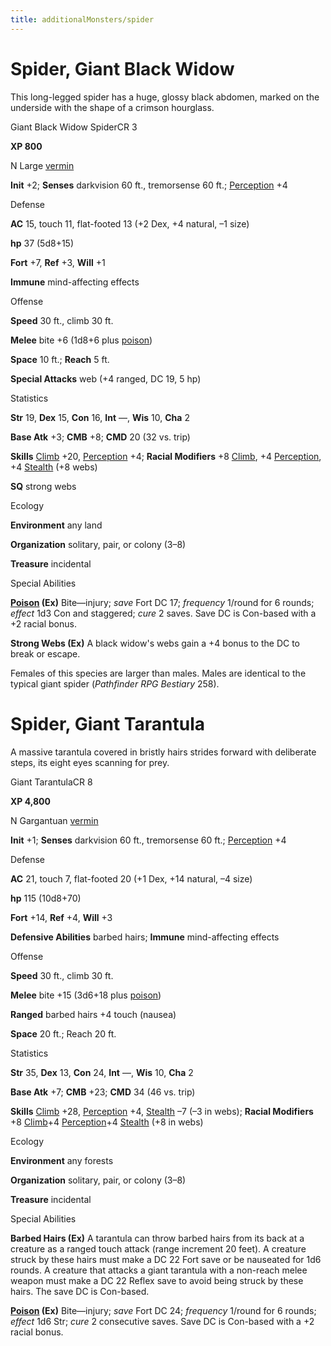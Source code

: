 ```yaml
---
title: additionalMonsters/spider
---
```

# Spider, Giant Black Widow

This long-legged spider has a huge, glossy black abdomen, marked on the underside with the shape of a crimson hourglass.

Giant Black Widow SpiderCR 3

**XP 800**

N Large [vermin](monsters/creatureTypes#_vermin)

**Init** +2; **Senses** darkvision 60 ft., tremorsense 60 ft.; [Perception](additionalMonsters/../skills/perception#_perception) +4

Defense

**AC** 15, touch 11, flat-footed 13 (+2 Dex, +4 natural, –1 size)

**hp** 37 (5d8+15)

**Fort** +7, **Ref** +3, **Will** +1

**Immune** mind-affecting effects

Offense

**Speed** 30 ft., climb 30 ft.

**Melee** bite +6 (1d8+6 plus [poison](monsters/universalMonsterRules#_poison-(ex-or-su)))

**Space** 10 ft.; **Reach** 5 ft.

**Special Attacks** web (+4 ranged, DC 19, 5 hp)

Statistics

**Str** 19, **Dex** 15, **Con** 16, **Int** —, **Wis** 10, **Cha** 2

**Base Atk** +3; **CMB** +8; **CMD** 20 (32 vs. trip)

**Skills** [Climb](additionalMonsters/../skills/climb#_climb) +20, [Perception](additionalMonsters/../skills/perception#_perception) +4; **Racial Modifiers** +8 [Climb](additionalMonsters/../skills/climb#_climb), +4 [Perception](additionalMonsters/../skills/perception#_perception), +4 [Stealth](additionalMonsters/../skills/stealth#_stealth) (+8 webs)

**SQ** strong webs

Ecology

**Environment** any land

**Organization** solitary, pair, or colony (3–8)

**Treasure** incidental

Special Abilities

**[Poison](monsters/universalMonsterRules#_poison-(ex-or-su)) (Ex)** Bite—injury; _save_ Fort DC 17; _frequency_ 1/round for 6 rounds; _effect_ 1d3 Con and staggered; _cure_ 2 saves. Save DC is Con-based with a +2 racial bonus.

**Strong Webs (Ex)** A black widow's webs gain a +4 bonus to the DC to break or escape.

Females of this species are larger than males. Males are identical to the typical giant spider (_Pathfinder RPG Bestiary_ 258).

# Spider, Giant Tarantula

A massive tarantula covered in bristly hairs strides forward with deliberate steps, its eight eyes scanning for prey.

Giant TarantulaCR 8

**XP 4,800**

N Gargantuan [vermin](monsters/creatureTypes#_vermin)

**Init** +1; **Senses** darkvision 60 ft., tremorsense 60 ft.; [Perception](additionalMonsters/../skills/perception#_perception) +4

Defense

**AC** 21, touch 7, flat-footed 20 (+1 Dex, +14 natural, –4 size)

**hp** 115 (10d8+70)

**Fort** +14, **Ref** +4, **Will** +3

**Defensive Abilities** barbed hairs; **Immune** mind-affecting effects

Offense

**Speed** 30 ft., climb 30 ft.

**Melee** bite +15 (3d6+18 plus [poison](monsters/universalMonsterRules#_poison-(ex-or-su)))

**Ranged** barbed hairs +4 touch (nausea)

**Space** 20 ft.; Reach 20 ft.

Statistics

**Str** 35, **Dex** 13, **Con** 24, **Int** —, **Wis** 10, **Cha** 2

**Base Atk** +7; **CMB** +23; **CMD** 34 (46 vs. trip)

**Skills** [Climb](additionalMonsters/../skills/climb#_climb) +28, [Perception](additionalMonsters/../skills/perception#_perception) +4, [Stealth](additionalMonsters/../skills/stealth#_stealth) –7 (–3 in webs); **Racial Modifiers** +8 [Climb](additionalMonsters/../skills/climb#_climb)+4 [Perception](additionalMonsters/../skills/perception#_perception)+4 [Stealth](additionalMonsters/../skills/stealth#_stealth) (+8 in webs)

Ecology

**Environment** any forests

**Organization** solitary, pair, or colony (3–8)

**Treasure** incidental

Special Abilities

**Barbed Hairs (Ex)** A tarantula can throw barbed hairs from its back at a creature as a ranged touch attack (range increment 20 feet). A creature struck by these hairs must make a DC 22 Fort save or be nauseated for 1d6 rounds. A creature that attacks a giant tarantula with a non-reach melee weapon must make a DC 22 Reflex save to avoid being struck by these hairs. The save DC is Con-based.

**[Poison](monsters/universalMonsterRules#_poison-(ex-or-su)) (Ex)** Bite—injury; _save_ Fort DC 24; _frequency_ 1/round for 6 rounds; _effect_ 1d6 Str; _cure_ 2 consecutive saves. Save DC is Con-based with a +2 racial bonus.

